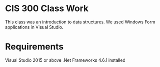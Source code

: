 # CIS 300 Class Work

This class was an introduction to data structures. We used Windows Form applications in Visual Studio.

# Requirements
Visual Studio 2015 or above
.Net Frameworks 4.6.1 installed

